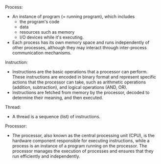 Process:
- An instance of program (= running program), which includes 
  - the program's code
  - data
  - resources such as memory
  - I/O 
  devices while it's executing.
- Each process has its own memory space and runs independently of other processes, although they may interact through 
inter-process communication mechanisms.

Instruction:
- Instructions are the basic operations that a processor can perform. These instructions are encoded in binary format 
and represent specific actions that the processor can take, 
such as arithmetic operations (addition, subtraction), and logical operations (AND, OR).
- Instructions are fetched from memory by the processor, decoded to determine their meaning, and then executed.

Thread:
- A thread is a sequence (list) of instructions.

Processor:
- The processor, also known as the central processing unit (CPU), is the hardware component responsible for executing instructions, while a process is an 
instance of a program running on the processor. The processor manages the execution of processes and ensures that they
run efficiently and independently.

